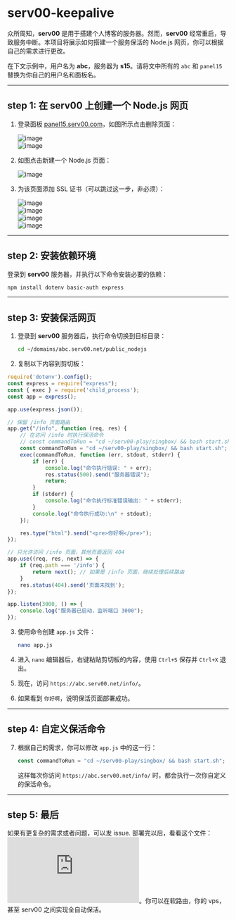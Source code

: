 # serv00-keepalive

众所周知，**serv00** 是用于搭建个人博客的服务器。然而，**serv00** 经常重启，导致服务中断。本项目将展示如何搭建一个服务保活的 Node.js 网页，你可以根据自己的需求进行更改。

在下文示例中，用户名为 **abc**，服务器为 **s15**。请将文中所有的 `abc` 和 `panel15` 替换为你自己的用户名和面板名。

---

## step 1: 在 serv00 上创建一个 Node.js 网页

1. 登录面板 [panel15.serv00.com](http://panel15.serv00.com)，如图所示点击删除页面：
   
   ![image](https://github.com/user-attachments/assets/3bba8939-3284-4d75-9f3f-4a068655100d)  
   ![image](https://github.com/user-attachments/assets/66d6b79c-2e5a-4d66-8cb8-1ffda62a158d)

2. 如图点击新建一个 Node.js 页面：

   ![image](https://github.com/user-attachments/assets/f9fad0e3-00b3-4692-977b-13bee2e4b5ad)

3. 为该页面添加 SSL 证书（可以跳过这一步，非必须）：

   ![image](https://github.com/user-attachments/assets/d519549e-a8ea-480f-9bcb-ecfc7379240c)  
   ![image](https://github.com/user-attachments/assets/ee0eea93-d958-469c-9b6b-34510a0c2e1e)  
   ![image](https://github.com/user-attachments/assets/3a41e1d1-d55b-4273-aed1-12813f6a348e)  
   ![image](https://github.com/user-attachments/assets/ff049f3a-6c04-4155-b69d-ceeadde3fea7)

---

## step 2: 安装依赖环境

登录到 **serv00** 服务器，并执行以下命令安装必要的依赖：

```bash
npm install dotenv basic-auth express
```

---

## step 3: 安装保活网页

1. 登录到 **serv00** 服务器后，执行命令切换到目标目录：

   ```bash
   cd ~/domains/abc.serv00.net/public_nodejs
   ```

2. 复制以下内容到剪切板：

```js
require('dotenv').config();
const express = require("express");
const { exec } = require('child_process');
const app = express();

app.use(express.json());

// 保留 /info 页面路由
app.get("/info", function (req, res) {
    // 在访问 /info 时执行保活命令
    // const commandToRun = "cd ~/serv00-play/singbox/ && bash start.sh && cd ~/.nezha-dashboard/ && bash start.sh&";
    const commandToRun = "cd ~/serv00-play/singbox/ && bash start.sh";
    exec(commandToRun, function (err, stdout, stderr) {
        if (err) {
            console.log("命令执行错误: " + err);
            res.status(500).send("服务器错误");
            return;
        }
        if (stderr) {
            console.log("命令执行标准错误输出: " + stderr);
        }
        console.log("命令执行成功:\n" + stdout);
    });

    res.type("html").send("<pre>你好啊</pre>");
});

// 只允许访问 /info 页面，其他页面返回 404
app.use((req, res, next) => {
    if (req.path === '/info') {
        return next(); // 如果是 /info 页面，继续处理后续路由
    }
    res.status(404).send('页面未找到');
});

app.listen(3000, () => {
    console.log("服务器已启动，监听端口 3000");
});
```

3. 使用命令创建 `app.js` 文件：

   ```bash
   nano app.js
   ```

4. 进入 `nano` 编辑器后，右键粘贴剪切板的内容，使用 `Ctrl+S` 保存并 `Ctrl+X` 退出。

5. 现在，访问 `https://abc.serv00.net/info/`。

6. 如果看到 `你好啊`，说明保活页面部署成功。

---

## step 4: 自定义保活命令

7. 根据自己的需求，你可以修改 `app.js` 中的这一行：

   ```js
   const commandToRun = "cd ~/serv00-play/singbox/ && bash start.sh";
   ```

   这样每次你访问 `https://abc.serv00.net/info/` 时，都会执行一次你自定义的保活命令。

---

## step 5: 最后

如果有更复杂的需求或者问题，可以发 issue.
部署完以后，看看这个文件：![keep.sh](https://github.com/QWsudo/serv00-keepalive/blob/main/keep.sh)。你可以在软路由，你的 vps，甚至 serv00 之间实现全自动保活。
